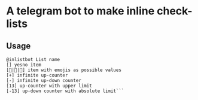 # A telegram bot to make inline check-lists

## Usage
```
@inlistbot List name
[] yesno item
[🐠|👗|🦀] item with emojis as possible values
[+] infinite up-counter
[-] infinite up-down counter
[13] up-counter with upper limit
[-13] up-down counter with absolute limit```


